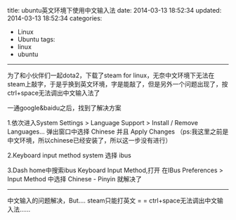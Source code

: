title: ubuntu英文环境下使用中文输入法
date: 2014-03-13 18:52:34
updated: 2014-03-13 18:52:34
categories:
  - Linux
  - Ubuntu
tags:
  - linux
  - ubuntu
---

为了和小伙伴们一起dota2，下载了steam for linux，无奈中文环境下无法在steam上敲字，于是乎换到英文环境，字是能敲了，但是另外一个问题出现了，按ctrl+space无法调出中文输入法了

一通google&baidu之后，找到了解决方案

1.依次进入System Settings > Language Support > Install / Remove Languages…
弹出窗口中选择 Chinese 并且 Apply Changes
（ps:我这里之前是中文环境，所以chinese已经安装了，所以这一步没有进行）

2.Keyboard input method system 选择 ibus

3.Dash home中搜索ibus Keyboard Input Method,打开
在IBus Preferences > Input Method 中选择 Chinese - Pinyin 就解决了

------------------------
中文输入的问题解决，But....
steam只能打英文 = =  ctrl+space无法调出中文输入法……
